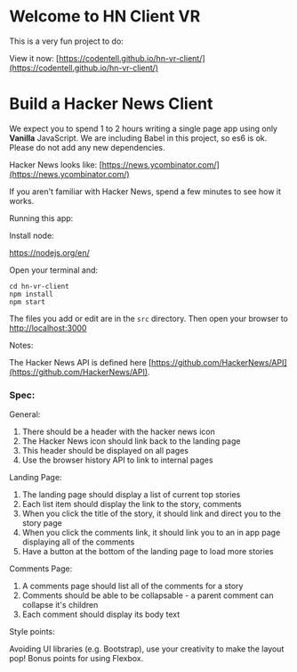 # Welcome to HN Client VR
This is a very fun project to do:


View it now: [https://codentell.github.io/hn-vr-client/](https://codentell.github.io/hn-vr-client/)




# Build a Hacker News Client 
We expect you to spend 1 to 2 hours writing a single page app using only **Vanilla** JavaScript. We are including Babel in this project, so es6 is ok. Please do not add any new dependencies.

Hacker News looks like: [https://news.ycombinator.com/](https://news.ycombinator.com/)

If you aren't familiar with Hacker News, spend a few minutes to see how it works.

Running this app:

Install node:

https://nodejs.org/en/

Open your terminal and:

```
cd hn-vr-client
npm install
npm start
```

The files you add or edit are in the `src` directory.
Then open your browser to [http://localhost:3000](http://localhost:3000)


Notes:

The Hacker News API is defined here [https://github.com/HackerNews/API](https://github.com/HackerNews/API).

### Spec:

General:
1) There should be a header with the hacker news icon
2) The Hacker News icon should link back to the landing page
4) This header should be displayed on all pages
7) Use the browser history API to link to internal pages

Landing Page:
1) The landing page should display a list of current top stories
2) Each list item should display the link to the story, comments
3) When you click the title of the story, it should link and direct you to the story page
4) When you click the comments link, it should link you to an in app page displaying all of the comments
5) Have a button at the bottom of the landing page to load more stories

Comments Page:

1) A comments page should list all of the comments for a story
2) Comments should be able to be collapsable - a parent comment can collapse it's children
3) Each comment should display its body text

Style points:

Avoiding UI libraries (e.g. Bootstrap), use your creativity to make the layout pop! Bonus points for using Flexbox.

